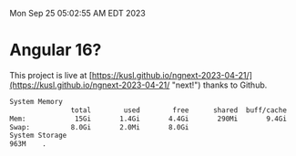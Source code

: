 Mon Sep 25 05:02:55 AM EDT 2023

# Angular 16?


This project is live at [https://kusl.github.io/ngnext-2023-04-21/](https://kusl.github.io/ngnext-2023-04-21/ "next!") thanks to Github.

```bash
System Memory
               total        used        free      shared  buff/cache   available
Mem:            15Gi       1.4Gi       4.4Gi       290Mi       9.4Gi        13Gi
Swap:          8.0Gi       2.0Mi       8.0Gi
System Storage
963M	.
```
